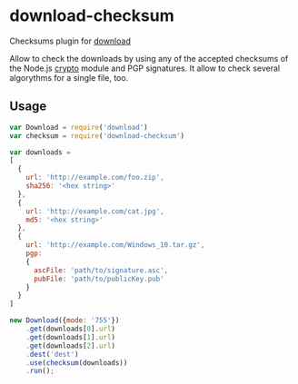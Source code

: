 # download-checksum
Checksums plugin for [download](https://github.com/kevva/download)

Allow to check the downloads by using any of the accepted checksums of the
Node.js [crypto](https://nodejs.org/api/crypto.html) module and PGP signatures.
It allow to check several algorythms for a single file, too.

## Usage

```Javascript
var Download = require('download')
var checksum = require('download-checksum')

var downloads =
[
  {
    url: 'http://example.com/foo.zip',
    sha256: '<hex string>'
  },
  {
    url: 'http://example.com/cat.jpg',
    md5: '<hex string>'
  },
  {
    url: 'http://example.com/Windows_10.tar.gz',
    pgp:
    {
      ascFile: 'path/to/signature.asc',
      pubFile: 'path/to/publicKey.pub'
    }
  }
]

new Download({mode: '755'})
    .get(downloads[0].url)
    .get(downloads[1].url)
    .get(downloads[2].url)
    .dest('dest')
    .use(checksum(downloads))
    .run();
```
